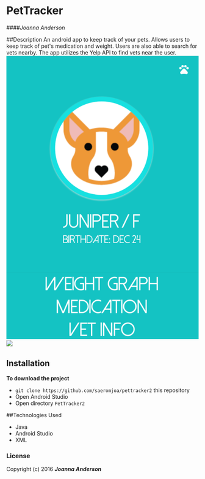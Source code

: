 # PetTracker
####_Joanna Anderson_

##Description
An android app to keep track of your pets. Allows users to keep track of pet's medication and weight. Users are also able to search for vets nearby. The app utilizes the Yelp API to find vets near the user.
<img src="mainpage.png"><img src="petpage.png">

## Installation
**To download the project**
* `git clone https://github.com/saeromjoa/pettracker2` this repository
* Open Android Studio
* Open directory `PetTracker2`

##Technologies Used
* Java
* Android Studio
* XML

### License
Copyright (c) 2016 **_Joanna Anderson_**
